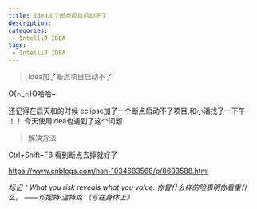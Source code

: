 ```yaml
---
title: Idea加了断点项目启动不了
description: 
categories:
 - IntelliJ IDEA
tags:
 - IntelliJ IDEA
---
```


> Idea加了断点项目启动不了

O(∩_∩)O哈哈~

还记得在启天和的时候 eclipse加了一个断点启动不了项目,和小潘找了一下午 ！！
今天使用Idea也遇到了这个问题


> 解决方法

Ctrl+Shift+F8  看到断点去掉就好了



https://www.cnblogs.com/han-1034683568/p/8603588.html

*标记：What you risk reveals what you value. 
你冒什么样的险表明你看重什么。
——珍妮特·温特森 《写在身体上》*